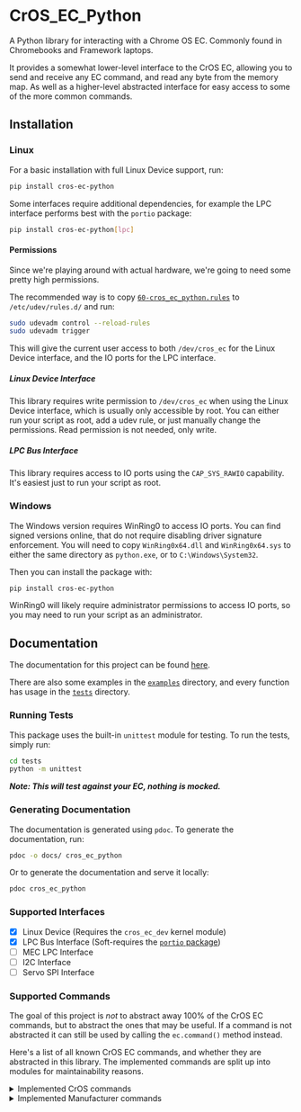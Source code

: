 # CrOS_EC_Python

A Python library for interacting with a Chrome OS EC. Commonly found in Chromebooks and Framework laptops.

It provides a somewhat lower-level interface to the CrOS EC, allowing you to send and receive any EC command,
and read any byte from the memory map.
As well as a higher-level abstracted interface for easy access to some of the more common commands.

## Installation

### Linux

For a basic installation with full Linux Device support, run: 

```bash
pip install cros-ec-python
```

Some interfaces require additional dependencies, for example the LPC interface performs best with the `portio` package:


```bash
pip install cros-ec-python[lpc]
```

#### Permissions
Since we're playing around with actual hardware, we're going to need some pretty high permissions.

The recommended way is to copy [`60-cros_ec_python.rules`](60-cros_ec_python.rules) to `/etc/udev/rules.d/` and run:

```bash
sudo udevadm control --reload-rules
sudo udevadm trigger
```

This will give the current user access to both `/dev/cros_ec` for the Linux Device interface, and the IO ports for the LPC interface.

##### Linux Device Interface
This library requires write permission to `/dev/cros_ec` when using the Linux Device interface,
which is usually only accessible by root. You can either run your script as root, add a udev rule,
or just manually change the permissions. Read permission is not needed, only write.

##### LPC Bus Interface
This library requires access to IO ports using the `CAP_SYS_RAWIO` capability.
It's easiest just to run your script as root.

### Windows

The Windows version requires WinRing0 to access IO ports. You can find signed versions online, that do not require disabling driver signature enforcement.
You will need to copy `WinRing0x64.dll` and `WinRing0x64.sys` to either the same
directory as `python.exe`, or to `C:\Windows\System32`.

Then you can install the package with:

```bash
pip install cros-ec-python
```

WinRing0 will likely require administrator permissions to access IO ports, so you may need to run your script as an administrator.

## Documentation

The documentation for this project can be found [here](https://steve-tech.github.io/CrOS_EC_Python).

There are also some examples in the [`examples`](https://github.com/Steve-Tech/CrOS_EC_Python/tree/main/examples) directory,
and every function has usage in the [`tests`](https://github.com/Steve-Tech/CrOS_EC_Python/tree/main/tests) directory.

### Running Tests

This package uses the built-in `unittest` module for testing. To run the tests, simply run:

```bash
cd tests
python -m unittest
```

***Note: This will test against your EC, nothing is mocked.***

### Generating Documentation

The documentation is generated using `pdoc`. To generate the documentation, run:

```bash
pdoc -o docs/ cros_ec_python
```

Or to generate the documentation and serve it locally:

```bash
pdoc cros_ec_python
```

### Supported Interfaces

- [x] Linux Device (Requires the `cros_ec_dev` kernel module)
- [x] LPC Bus Interface (Soft-requires the [`portio` package](https://pypi.org/project/portio/))
- [ ] MEC LPC Interface
- [ ] I2C Interface
- [ ] Servo SPI Interface

### Supported Commands

The goal of this project is *not* to abstract away 100% of the CrOS EC commands, but to abstract the ones that may be useful.
If a command is not abstracted it can still be used by calling the `ec.command()` method instead.

Here's a list of all known CrOS EC commands, and whether they are abstracted in this library.
The implemented commands are split up into modules for maintainability reasons.

<details>
<summary>Implemented CrOS commands</summary>

**General / test commands (`general`)**

- [x] `EC_CMD_PROTO_VERSION` (`0x0000`)
- [x] `EC_CMD_HELLO` (`0x0001`)
- [x] `EC_CMD_GET_VERSION` (`0x0002`)
- [ ] `EC_CMD_READ_TEST` (`0x0003`)
- [x] `EC_CMD_GET_BUILD_INFO` (`0x0004`)
- [x] `EC_CMD_GET_CHIP_INFO` (`0x0005`)
- [x] `EC_CMD_GET_BOARD_VERSION` (`0x0006`)
- [ ] `EC_CMD_READ_MEMMAP` (`0x0007`)
- [x] `EC_CMD_GET_CMD_VERSIONS` (`0x0008`)
- [ ] `EC_CMD_GET_COMMS_STATUS` (`0x0009`)
- [x] `EC_CMD_TEST_PROTOCOL` (`0x000A`)
- [x] `EC_CMD_GET_PROTOCOL_INFO` (`0x000B`)

**Get/Set miscellaneous values (`system`)**

- [ ] `EC_CMD_GSV_PAUSE_IN_S5` (`0x000C`)
- [x] `EC_CMD_GET_FEATURES` (`0x000D`)
- [ ] `EC_CMD_GET_SKU_ID` (`0x000E`)
- [ ] `EC_CMD_SET_SKU_ID` (`0x000F`)

**Flash commands (`flash`)**

- [ ] `EC_CMD_FLASH_INFO` (`0x0010`)
- [ ] `EC_CMD_FLASH_READ` (`0x0011`)
- [ ] `EC_CMD_FLASH_WRITE` (`0x0012`)
- [ ] `EC_CMD_FLASH_ERASE` (`0x0013`)
- [ ] `EC_CMD_FLASH_PROTECT` (`0x0015`)
- [ ] `EC_CMD_FLASH_REGION_INFO` (`0x0016`)
- [ ] `EC_CMD_FLASH_SPI_INFO` (`0x0018`)
- [ ] `EC_CMD_FLASH_SELECT` (`0x0019`)

**Cryptography and Sysinfo (`system`)**

- [ ] `EC_CMD_RAND_NUM` (`0x001A`)
- [ ] `EC_CMD_RWSIG_INFO` (`0x001B`)
- [ ] `EC_CMD_SYSINFO` (`0x001C`)

**PWM commands (`pwm`)**

- [x] `EC_CMD_PWM_GET_FAN_TARGET_RPM` (`0x0020`)
- [x] `EC_CMD_PWM_SET_FAN_TARGET_RPM` (`0x0021`)
- [x] `EC_CMD_PWM_GET_KEYBOARD_BACKLIGHT` (`0x0022`)
- [x] `EC_CMD_PWM_SET_KEYBOARD_BACKLIGHT` (`0x0023`)
- [x] `EC_CMD_PWM_SET_FAN_DUTY` (`0x0024`)
- [x] `EC_CMD_PWM_SET_DUTY` (`0x0025`)
- [x] `EC_CMD_PWM_GET_DUTY` (`0x0026`)

**Lightbar commands (`lightbar`)**

- [ ] `EC_CMD_LIGHTBAR_CMD` (`0x0028`)

**LED control commands (`leds`)**

- [x] `EC_CMD_LED_CONTROL` (`0x0029`)

**Verified boot commands (`system`)**

- [ ] `EC_CMD_VBOOT_HASH` (`0x002A`)

**Motion sense commands (`motion_sense`)**

- [ ] `EC_CMD_MOTION_SENSE_CMD` (`0x002B`)

**Power control commands (`system`)**

- [ ] `EC_CMD_FORCE_LID_OPEN` (`0x002C`)
- [ ] `EC_CMD_CONFIG_POWER_BUTTON` (`0x002D`)
- [ ] `EC_CMD_USB_CHARGE_SET_MODE` (`0x0030`)
- [ ] `EC_CMD_SET_TABLET_MODE` (`0x0031`)

**Persistent storage for host (`pstore`)**

- [ ] `EC_CMD_PSTORE_INFO` (`0x0040`)
- [ ] `EC_CMD_PSTORE_READ` (`0x0041`)
- [ ] `EC_CMD_PSTORE_WRITE` (`0x0042`)

**Real-time clock (`rtc`)**

- [ ] `EC_CMD_RTC_GET_VALUE` (`0x0044`)
- [ ] `EC_CMD_RTC_GET_ALARM` (`0x0045`)
- [ ] `EC_CMD_RTC_SET_VALUE` (`0x0046`)
- [ ] `EC_CMD_RTC_SET_ALARM` (`0x0047`)

**Port 80 log access (`system`)**

- [ ] `EC_CMD_PORT80_LAST_BOOT` (`0x0048`)
- [ ] `EC_CMD_PORT80_READ` (`0x0048`)

**Get persistent storage info (`pstore`)**

- [ ] `EC_CMD_VSTORE_INFO` (`0x0049`)
- [ ] `EC_CMD_VSTORE_READ` (`0x004A`)
- [ ] `EC_CMD_VSTORE_WRITE` (`0x004B`)

**Thermal engine commands (`thermal`)**

- [ ] `EC_CMD_THERMAL_SET_THRESHOLD` (`0x0050`)
- [ ] `EC_CMD_THERMAL_GET_THRESHOLD` (`0x0051`)
- [x] `EC_CMD_THERMAL_AUTO_FAN_CTRL` (`0x0052`)
- [ ] `EC_CMD_TMP006_GET_CALIBRATION` (`0x0053`)
- [ ] `EC_CMD_TMP006_SET_CALIBRATION` (`0x0054`)
- [ ] `EC_CMD_TMP006_GET_RAW` (`0x0055`)

**MKBP - Matrix KeyBoard Protocol (`mkbp`)**

- [ ] `EC_CMD_MKBP_STATE` (`0x0060`)
- [ ] `EC_CMD_MKBP_INFO` (`0x0061`)
- [ ] `EC_CMD_MKBP_SIMULATE_KEY` (`0x0062`)
- [ ] `EC_CMD_MKBP_SET_CONFIG` (`0x0064`)
- [ ] `EC_CMD_MKBP_GET_CONFIG` (`0x0065`)
- [ ] `EC_CMD_KEYSCAN_SEQ_CTRL` (`0x0066`)
- [ ] `EC_CMD_GET_NEXT_EVENT` (`0x0067`)
- [ ] `EC_CMD_KEYBOARD_FACTORY_TEST` (`0x0068`)
- [ ] `EC_CMD_MKBP_WAKE_MASK` (`0x0069`)

**Temperature sensor commands (`thermal`)**

- [x] `EC_CMD_TEMP_SENSOR_GET_INFO` (`0x0070`)

**Host event commands (`events`)**

- [ ] `EC_CMD_HOST_EVENT_GET_B` (`0x0087`)
- [ ] `EC_CMD_HOST_EVENT_GET_SMI_MASK` (`0x0088`)
- [ ] `EC_CMD_HOST_EVENT_GET_SCI_MASK` (`0x0089`)
- [ ] `EC_CMD_HOST_EVENT_GET_WAKE_MASK` (`0x008D`)
- [ ] `EC_CMD_HOST_EVENT_SET_SMI_MASK` (`0x008A`)
- [ ] `EC_CMD_HOST_EVENT_SET_SCI_MASK` (`0x008B`)
- [ ] `EC_CMD_HOST_EVENT_CLEAR` (`0x008C`)
- [ ] `EC_CMD_HOST_EVENT_SET_WAKE_MASK` (`0x008E`)
- [ ] `EC_CMD_HOST_EVENT_CLEAR_B` (`0x008F`)
- [ ] `EC_CMD_HOST_EVENT` (`0x00A4`)

**Switch commands (`system`)**

- [ ] `EC_CMD_SWITCH_ENABLE_BKLIGHT` (`0x0090`)
- [ ] `EC_CMD_SWITCH_ENABLE_WIRELESS` (`0x0091`)

**GPIO commands (`gpio`)**

- [ ] `EC_CMD_GPIO_SET` (`0x0092`)
- [ ] `EC_CMD_GPIO_GET` (`0x0093`)

**I2C commands (`i2c`)**

- [ ] `EC_CMD_I2C_READ` (`0x0094`)
- [ ] `EC_CMD_I2C_WRITE` (`0x0095`)

**Charge state commands (`charge`)**

- [ ] `EC_CMD_CHARGE_CONTROL` (`0x0096`)

**Console commands (`console`)**

- [ ] `EC_CMD_CONSOLE_SNAPSHOT` (`0x0097`)
- [ ] `EC_CMD_CONSOLE_READ` (`0x0098`)

**Battery commands (`charge`)**

- [ ] `EC_CMD_BATTERY_CUT_OFF` (`0x0099`)

**USB port mux control (`usb`)**

- [ ] `EC_CMD_USB_MUX` (`0x009A`)

**LDOs / FETs control (`power`)**

- [ ] `EC_CMD_LDO_SET` (`0x009B`)
- [ ] `EC_CMD_LDO_GET` (`0x009C`)

**Power info (`power`)**

- [ ] `EC_CMD_POWER_INFO` (`0x009D`)

**I2C passthru command (`i2c`)**

- [ ] `EC_CMD_I2C_PASSTHRU` (`0x009E`)

**Power button hang detect (`system`)**

- [ ] `EC_CMD_HANG_DETECT` (`0x009F`)

**Commands for battery charging (`charge`)**

- [ ] `EC_CMD_CHARGE_STATE` (`0x00A0`)
- [ ] `EC_CMD_CHARGE_CURRENT_LIMIT` (`0x00A1`)
- [ ] `EC_CMD_EXTERNAL_POWER_LIMIT` (`0x00A2`)
- [ ] `EC_CMD_OVERRIDE_DEDICATED_CHARGER_LIMIT` (`0x00A3`)
- [ ] `EC_CMD_CHARGESPLASH` (`0x00A5`)

**Hibernate/Deep Sleep Commands (`system`)**

- [ ] `EC_CMD_HIBERNATION_DELAY` (`0x00A8`)
- [ ] `EC_CMD_HOST_SLEEP_EVENT` (`0x00A9`)

**Device events (`events`)**

- [ ] `EC_CMD_DEVICE_EVENT` (`0x00AA`)

**Get s0ix counter (`system`)**

- [ ] `EC_CMD_GET_S0IX_COUNTER` (`0x00AB`)

**Smart battery pass-through (`battery`)**

- [ ] `EC_CMD_SB_READ_WORD` (`0x00B0`)
- [ ] `EC_CMD_SB_WRITE_WORD` (`0x00B1`)
- [ ] `EC_CMD_SB_READ_BLOCK` (`0x00B2`)
- [ ] `EC_CMD_SB_WRITE_BLOCK` (`0x00B3`)

**Battery vendor parameters (`battery`)**

- [ ] `EC_CMD_BATTERY_VENDOR_PARAM` (`0x00B4`)

**Smart Battery Firmware Update (`battery`)**

- [ ] `EC_CMD_SB_FW_UPDATE` (`0x00B5`)
- [ ] `EC_CMD_ENTERING_MODE` (`0x00B6`)

**I2C passthru protection (`i2c`)**

- [ ] `EC_CMD_I2C_PASSTHRU_PROTECT` (`0x00B7`)

**HDMI CEC commands (`hdmi`)**

- [ ] `EC_CMD_CEC_WRITE_MSG` (`0x00B8`)
- [ ] `EC_CMD_CEC_SET` (`0x00BA`)
- [ ] `EC_CMD_CEC_GET` (`0x00BB`)

**Commands for audio codec (`audio`)**

- [ ] `EC_CMD_EC_CODEC` (`0x00BC`)
- [ ] `EC_CMD_EC_CODEC_DMIC` (`0x00BD`)
- [ ] `EC_CMD_EC_CODEC_I2S_RX` (`0x00BE`)
- [ ] `EC_CMD_EC_CODEC_WOV` (`0x00BF`)

**Commands for PoE PSE controller (`power`)**

- [ ] `EC_CMD_PSE` (`0x00C0`)

**System commands (`system`)**

- [ ] `EC_CMD_REBOOT_EC` (`0x00D2`)
- [ ] `EC_CMD_GET_PANIC_INFO` (`0x00D3`)
- [ ] `EC_CMD_REBOOT` (`0x00D1`) 'Think "die"'
- [ ] `EC_CMD_RESEND_RESPONSE` (`0x00DB`)
- [ ] `EC_CMD_VERSION0` (`0x00DC`)
- [ ] `EC_CMD_MEMORY_DUMP_GET_METADATA` (`0x00DD`)
- [ ] `EC_CMD_MEMORY_DUMP_GET_ENTRY_INFO` (`0x00DE`)
- [ ] `EC_CMD_MEMORY_DUMP_READ_MEMORY` (`0x00DF`)

**PD commands (`usb`)**

- [ ] `EC_CMD_PD_EXCHANGE_STATUS` (`0x0100`)
- [ ] `EC_CMD_PD_HOST_EVENT_STATUS` (`0x0104`)
- [ ] `EC_CMD_USB_PD_CONTROL` (`0x0101`)
- [ ] `EC_CMD_USB_PD_PORTS` (`0x0102`)
- [ ] `EC_CMD_USB_PD_POWER_INFO` (`0x0103`)
- [ ] `EC_CMD_CHARGE_PORT_COUNT` (`0x0105`)
- [ ] `EC_CMD_USB_PD_DPS_CONTROL` (`0x0106`)
- [ ] `EC_CMD_USB_PD_FW_UPDATE` (`0x0110`)
- [ ] `EC_CMD_USB_PD_RW_HASH_ENTRY` (`0x0111`)
- [ ] `EC_CMD_USB_PD_DEV_INFO` (`0x0112`)
- [ ] `EC_CMD_USB_PD_DISCOVERY` (`0x0113`)
- [ ] `EC_CMD_PD_CHARGE_PORT_OVERRIDE` (`0x0114`)
- [ ] `EC_CMD_PD_GET_LOG_ENTRY` (`0x0115`)
- [ ] `EC_CMD_USB_PD_GET_AMODE` (`0x0116`)
- [ ] `EC_CMD_USB_PD_SET_AMODE` (`0x0117`)
- [ ] `EC_CMD_PD_WRITE_LOG_ENTRY` (`0x0118`)
- [ ] `EC_CMD_PD_CONTROL` (`0x0119`)
- [ ] `EC_CMD_USB_PD_MUX_INFO` (`0x011A`)
- [ ] `EC_CMD_PD_CHIP_INFO` (`0x011B`)

**Board commands (`board`)**

- [ ] `EC_CMD_RWSIG_CHECK_STATUS` (`0x011C`)
- [ ] `EC_CMD_RWSIG_ACTION` (`0x011D`)
- [ ] `EC_CMD_EFS_VERIFY` (`0x011E`)
- [ ] `EC_CMD_GET_CROS_BOARD_INFO` (`0x011F`)
- [ ] `EC_CMD_SET_CROS_BOARD_INFO` (`0x0120`)
- [ ] `EC_CMD_GET_UPTIME_INFO` (`0x0121`)
- [ ] `EC_CMD_ADD_ENTROPY` (`0x0122`)
- [ ] `EC_CMD_ADC_READ` (`0x0123`)
- [ ] `EC_CMD_ROLLBACK_INFO` (`0x0124`)
- [ ] `EC_CMD_AP_RESET` (`0x0125`)
- [ ] `EC_CMD_LOCATE_CHIP` (`0x0126`)
- [ ] `EC_CMD_REBOOT_AP_ON_G3` (`0x0127`)
- [ ] `EC_CMD_GET_PD_PORT_CAPS` (`0x0128`)
- [ ] `EC_CMD_BUTTON` (`0x0129`)
- [ ] `EC_CMD_GET_KEYBD_CONFIG` (`0x012A`)

**Smart discharge (`charge`)**

- [ ] `EC_CMD_SMART_DISCHARGE` (`0x012B`)

**Regulator commands (`power`)**

- [ ] `EC_CMD_REGULATOR_GET_INFO` (`0x012C`)
- [ ] `EC_CMD_REGULATOR_ENABLE` (`0x012D`)
- [ ] `EC_CMD_REGULATOR_IS_ENABLED` (`0x012E`)
- [ ] `EC_CMD_REGULATOR_SET_VOLTAGE` (`0x012F`)
- [ ] `EC_CMD_REGULATOR_GET_VOLTAGE` (`0x0130`)

**Type-C commands (`usb`)**

- [ ] `EC_CMD_TYPEC_DISCOVERY` (`0x0131`)
- [ ] `EC_CMD_TYPEC_CONTROL` (`0x0132`)
- [ ] `EC_CMD_TYPEC_STATUS` (`0x0133`)
- [ ] `EC_CMD_PCHG_COUNT` (`0x0134`)
- [ ] `EC_CMD_PCHG` (`0x0135`)
- [ ] `EC_CMD_PCHG_UPDATE` (`0x0136`)

**Charging related? (`charge`)**

- [ ] `EC_CMD_DISPLAY_SOC` (`0x0137`)
- [ ] `EC_CMD_SET_BASE_STATE` (`0x0138`)

**Subcommands for I2C control (`i2c`)**

- [ ] `EC_CMD_I2C_CONTROL` (`0x0139`)

**RGB keyboard commands (`rgb_keyboard`)**

- [ ] `EC_CMD_RGBKBD_SET_COLOR` (`0x013A`)
- [ ] `EC_CMD_RGBKBD` (`0x013B`)

**Type C VDM response (`usb`)**

- [ ] `EC_CMD_TYPEC_VDM_RESPONSE` (`0x013C`)

**Fingerprint MCU commands (`fingerprint`)**

- [ ] `EC_CMD_FP_PASSTHRU` (`0x0400`)
- [ ] `EC_CMD_FP_MODE` (`0x0402`)
- [ ] `EC_CMD_FP_INFO` (`0x0403`)
- [ ] `EC_CMD_FP_FRAME` (`0x0404`)
- [ ] `EC_CMD_FP_TEMPLATE` (`0x0405`)
- [ ] `EC_CMD_FP_CONTEXT` (`0x0406`)
- [ ] `EC_CMD_FP_STATS` (`0x0407`)
- [ ] `EC_CMD_FP_SEED` (`0x0408`)
- [ ] `EC_CMD_FP_ENC_STATUS` (`0x0409`)
- [ ] `EC_CMD_FP_READ_MATCH_SECRET` (`0x040A`)
- [ ] `EC_CMD_FP_ESTABLISH_PAIRING_KEY_KEYGEN` (`0x0410`)
- [ ] `EC_CMD_FP_ESTABLISH_PAIRING_KEY_WRAP` (`0x0411`)

**Touchpad MCU commands (`touchpad`)**

- [ ] `EC_CMD_TP_SELF_TEST` (`0x0500`)
- [ ] `EC_CMD_TP_FRAME_INFO` (`0x0501`)
- [ ] `EC_CMD_TP_FRAME_SNAPSHOT` (`0x0502`)
- [ ] `EC_CMD_TP_FRAME_GET` (`0x0503`)

</details>

<details>

<summary>Implemented Manufacturer commands</summary>

**Framework Specific Commands (`framework_laptop`)**

- [ ] `EC_CMD_FLASH_NOTIFIED` (`0x3E01`)
- [ ] `EC_CMD_FACTORY_MODE` (`0x3E02`)
- [x] `EC_CMD_CHARGE_LIMIT_CONTROL` (`0x3E03`)
- [x] `EC_CMD_PWM_GET_FAN_ACTUAL_RPM` (`0x3E04`)
- [ ] `EC_CMD_SET_AP_REBOOT_DELAY` (`0x3E05`)
- [ ] `EC_CMD_ME_CONTROL` (`0x3E06`)
- [ ] `EC_CMD_NON_ACPI_NOTIFY` (`0x3E07`)
- [ ] `EC_CMD_DISABLE_PS2_EMULATION` (`0x3E08`)
- [x] `EC_CMD_CHASSIS_INTRUSION` (`0x3E09`)
- [ ] `EC_CMD_BB_RETIMER_CONTROL` (`0x3E0A`)
- [ ] `EC_CMD_DIAGNOSIS` (`0x3E0B`)
- [ ] `EC_CMD_UPDATE_KEYBOARD_MATRIX` (`0x3E0C`)
- [ ] `EC_CMD_VPRO_CONTROL` (`0x3E0D`)
- [x] `EC_CMD_FP_LED_LEVEL_CONTROL` (`0x3E0E`)
- [x] `EC_CMD_CHASSIS_OPEN_CHECK` (`0x3E0F`)
- [ ] `EC_CMD_ACPI_NOTIFY` (`0x3E10`)
- [ ] `EC_CMD_READ_PD_VERSION` (`0x3E11`)
- [ ] `EC_CMD_THERMAL_QEVENT` (`0x3E12`)
- [ ] `EC_CMD_STANDALONE_MODE` (`0x3E13`)
- [x] `EC_CMD_PRIVACY_SWITCHES_CHECK_MODE` (`0x3E14`)
- [x] `EC_CMD_CHASSIS_COUNTER` (`0x3E15`)
- [ ] `EC_CMD_CHECK_DECK_STATE` (`0x3E16`)
- [x] `EC_CMD_GET_SIMPLE_VERSION` (`0x3E17`)
- [x] `EC_CMD_GET_ACTIVE_CHARGE_PD_CHIP` (`0x3E18`)
- [ ] `EC_CMD_UEFI_APP_MODE` (`0x3E19`)
- [ ] `EC_CMD_UEFI_APP_BTN_STATUS` (`0x3E1A`)
- [ ] `EC_CMD_EXPANSION_BAY_STATUS` (`0x3E1B`)
- [ ] `EC_CMD_GET_HW_DIAG` (`0x3E1C`)
- [?] `EC_CMD_GET_GPU_SERIAL` (`0x3E1D`)
- [?] `EC_CMD_GET_GPU_PCIE` (`0x3E1E`)
- [ ] `EC_CMD_PROGRAM_GPU_EEPROM` (`0x3E1F`)
- [?] `EC_CMD_FP_CONTROL` (`0x3E20`)
- [ ] `EC_CMD_GET_CUTOFF_STATUS` (`0x3E21`)
- [x] `EC_CMD_BATTERY_EXTENDER` (`0x3E24`)

</details>

